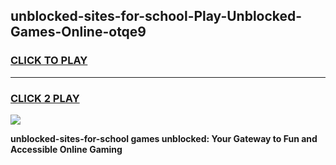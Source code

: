
## unblocked-sites-for-school-Play-Unblocked-Games-Online-otqe9
<h3>
<a href="https://premium76.site?title=unblocked-sites-for-school&ref=25A">CLICK TO PLAY</a></h3>
<hr>

<h3>
<a href="https://premium76.site?title=unblocked-sites-for-school&ref=25A">CLICK 2 PLAY</a>
  
</h3>

<a href="https://premium76.site?title=unblocked-sites-for-school&ref=25A"><img src="https://clearcache.store/games.png"></a>


**unblocked-sites-for-school games unblocked: Your Gateway to Fun and Accessible Online Gaming**
